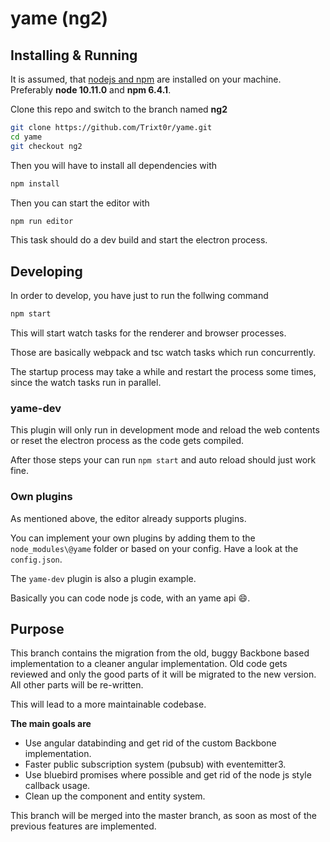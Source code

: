 # yame (ng2)

## Installing & Running

It is assumed, that [nodejs and npm](https://nodejs.org) are installed on your machine.
Preferably __node 10.11.0__ and __npm 6.4.1__.

Clone this repo and switch to the branch named __ng2__

```sh
git clone https://github.com/Trixt0r/yame.git
cd yame
git checkout ng2
```

Then you will have to install all dependencies with

```sh
npm install
```

Then you can start the editor with

```sh
npm run editor
```

This task should do a dev build and start the electron process.

## Developing

In order to develop, you have just to run the follwing command

```sh
npm start
```

This will start watch tasks for the renderer and browser processes.

Those are basically webpack and tsc watch tasks which run concurrently.

The startup process may take a while and restart the process some times, since the watch tasks run in parallel.

### yame-dev

This plugin will only run in development mode and reload the web contents or reset the electron process as the code gets compiled.

After those steps your can run `npm start` and auto reload should just work fine.

### Own plugins

As mentioned above, the editor already supports plugins.

You can implement your own plugins by adding them to the `node_modules\@yame` folder or based on your config. Have a look at the `config.json`.

The `yame-dev` plugin is also a plugin example.

Basically you can code node js code, with an yame api :smile:.

## Purpose
This branch contains the migration from the old, buggy Backbone based implementation to a cleaner angular implementation.
Old code gets reviewed and only the good parts of it will be migrated to the new version. All other parts will be re-written.

This will lead to a more maintainable codebase.

__The main goals are__
* Use angular databinding and get rid of the custom Backbone implementation.
* Faster public subscription system (pubsub) with eventemitter3.
* Use bluebird promises where possible and get rid of the node js style callback usage.
* Clean up the component and entity system.

This branch will be merged into the master branch, as soon as most of the previous features are implemented.

